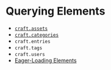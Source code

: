 Querying Elements
=================

- [`craft.assets`](craft-assets.md)
- [`craft.categories`](craft-categories.md)
- `craft.entries`
- `craft.tags`
- `craft.users`
- [Eager-Loading Elements](templating/eager-loading-elements.md)